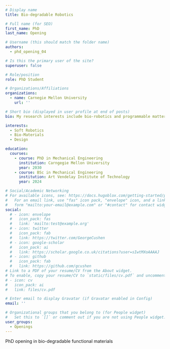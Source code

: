 ```yaml
---
# Display name
title: Bio-degradable Robotics

# Full name (for SEO)
first_name: PhD
last_name: Opening

# Username (this should match the folder name)
authors:
  - phd_opening_04

# Is this the primary user of the site?
superuser: false

# Role/position
role: PhD Student

# Organizations/Affiliations
organizations:
  - name: Carnegie Mellon University
    url: ''

# Short bio (displayed in user profile at end of posts)
bio: My research interests include bio-robotics and programmable matter.

interests:
  - Soft Robotics
  - Bio-Materials
  - Design

education:
  courses:
    - course: PhD in Mechanical Engineering
      institution: Carngegie Mellon University
      year: 2030
    - course: BSc in Mechanical Engineering
      institution: Art Vendelay Institute of Technology
      year: 2024

# Social/Academic Networking
# For available icons, see: https://docs.hugoblox.com/getting-started/page-builder/#icons
#   For an email link, use "fas" icon pack, "envelope" icon, and a link in the
#   form "mailto:your-email@example.com" or "#contact" for contact widget.
social:
  # - icon: envelope
  #   icon_pack: fas
  #   link: 'mailto:test@example.org'
  # - icon: twitter
  #   icon_pack: fab
  #   link: https://twitter.com/GeorgeCushen
  # - icon: google-scholar
  #   icon_pack: ai
  #   link: https://scholar.google.co.uk/citations?user=sIwtMXoAAAAJ
  # - icon: github
  #   icon_pack: fab
  #   link: https://github.com/gcushen
# Link to a PDF of your resume/CV from the About widget.
# To enable, copy your resume/CV to `static/files/cv.pdf` and uncomment the lines below.
# - icon: cv
#   icon_pack: ai
#   link: files/cv.pdf

# Enter email to display Gravatar (if Gravatar enabled in Config)
email: ''

# Organizational groups that you belong to (for People widget)
#   Set this to `[]` or comment out if you are not using People widget.
user_groups:
  - Openings
---
```


PhD opening in bio-degradable functional materials
